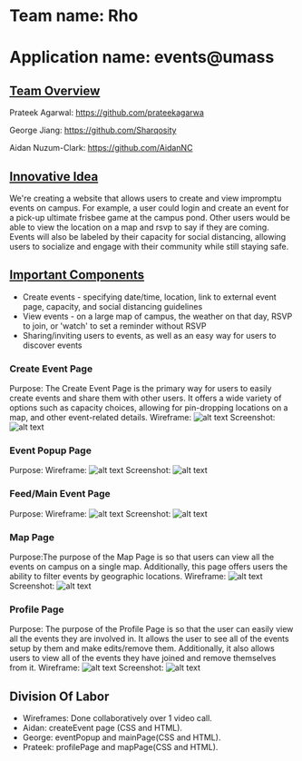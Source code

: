 # Team name: Rho

# Application name: events@umass

## <ins>Team Overview</ins>
Prateek Agarwal: https://github.com/prateekagarwa

George Jiang: https://github.com/Sharqosity

Aidan Nuzum-Clark: https://github.com/AidanNC




## <ins>Innovative Idea</ins>
We're creating a website that allows users to create and view impromptu events on campus. For example, a user could login and create an event for a pick-up ultimate frisbee game at the campus pond. Other users would be able to view the location on a map and rsvp to say if they are coming. Events will also be labeled by their capacity for social distancing, allowing users to socialize and engage with their community while still staying safe.

## <ins> Important Components</ins>
* Create events - specifying date/time, location, link to external event page, capacity, and social distancing guidelines
* View events - on a large map of campus, the weather on that day, RSVP to join, or 'watch' to set a reminder without RSVP
* Sharing/inviting users to events, as well as an easy way for users to discover events






### Create Event Page
Purpose: The Create Event Page is the primary way for users to easily create events and share them with other users. It offers a wide variety of options
such as capacity choices, allowing for pin-dropping locations on a map, and other event-related details. 
Wireframe:
![alt text](https://github.com/Sharqosity/cs326-final-rho/blob/main/docs/Wireframes/createEvent.png)
Screenshot:
![alt text](https://github.com/Sharqosity/cs326-final-rho/blob/main/docs/Screenshots/createEvent.png)


### Event Popup Page
Purpose:
Wireframe:
![alt text](https://github.com/Sharqosity/cs326-final-rho/blob/main/docs/Wireframes/eventPopup.png)
Screenshot:
![alt text](https://github.com/Sharqosity/cs326-final-rho/blob/main/docs/Screenshots/eventPage.png)

### Feed/Main Event Page
Purpose:
Wireframe:
![alt text](https://github.com/Sharqosity/cs326-final-rho/blob/main/docs/Wireframes/mainPage.png)
Screenshot:
![alt text](https://github.com/Sharqosity/cs326-final-rho/blob/main/docs/Screenshots/feed.png)

### Map Page
Purpose:The purpose of the Map Page is so that users can view all the events on campus on a single map. Additionally, this page offers 
users the ability to filter events by geographic locations.
Wireframe:
![alt text](https://github.com/Sharqosity/cs326-final-rho/blob/main/docs/Wireframes/mapPage.png)
Screenshot:
![alt text](https://github.com/Sharqosity/cs326-final-rho/blob/main/docs/Screenshots/mapPage.png)

### Profile Page
Purpose: The purpose of the Profile Page is so that the user can easily view all the events they are involved in. It allows the user
to see all of the events setup by them and make edits/remove them. Additionally, it also allows users to view all of the events they have joined
and remove themselves from it.
Wireframe:
![alt text](https://github.com/Sharqosity/cs326-final-rho/blob/main/docs/Wireframes/profilePage.png)
Screenshot:
![alt text](https://github.com/Sharqosity/cs326-final-rho/blob/main/docs/Screenshots/profile.png)



## Division Of Labor
* Wireframes: Done collaboratively over 1 video call.
* Aidan: createEvent page (CSS and HTML).
* George: eventPopup and mainPage(CSS and HTML). 
* Prateek: profilePage and mapPage(CSS and HTML). 


